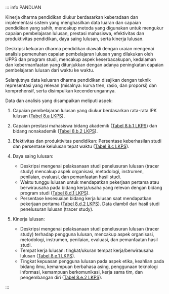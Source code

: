 ::: info PANDUAN

Kinerja dharma pendidikan diukur berdasarkan keberadaan dan implementasi sistem yang menghasilkan data luaran dan capaian pendidikan yang sahih, mencakup metoda yang digunakan untuk mengukur capaian pembelajaran lulusan, prestasi mahasiswa, efektivitas dan produktivitas pendidikan, daya saing lulusan, serta kinerja lulusan.

Deskripsi keluaran dharma pendidikan diawali dengan uraian mengenai analisis pemenuhan capaian pembelajaran lulusan yang dilakukan oleh UPPS dan program studi, mencakup aspek keserbacakupan, kedalaman dan kebermanfaatan yang ditunjukkan dengan adanya peningkatan capaian pembelajaran lulusan dari waktu ke waktu.

Selanjutnya data keluaran dharma pendidikan disajikan dengan teknik representasi yang relevan (misalnya: kurva tren, rasio, dan proporsi) dan komprehensif, serta disimpulkan kecenderungannya.

Data dan analisis yang disampaikan meliputi aspek:

1. Capaian pembelajaran lulusan yang diukur berdasarkan rata-rata IPK lulusan ([Tabel 8.a LKPS](../lkps/tabel-8a)).
1. Capaian prestasi mahasiswa bidang akademik ([Tabel 8.b.1 LKPS](../lkps/tabel-8b1)) dan bidang nonakademik ([Tabel 8.b.2 LKPS](../lkps/tabel-8b2)).
1. Efektivitas dan produktivitas pendidikan: Persentase keberhasilan studi dan persentase kelulusan tepat waktu ([Tabel 8.c LKPS](../lkps/tabel-8c)).
1. Daya saing lulusan:

   - Deskripsi mengenai pelaksanaan studi penelusuran lulusan (tracer study) mencakup aspek organisasi, metodologi, instrumen, penilaian, evaluasi, dan pemanfaatan hasil studi.
   - Waktu tunggu lulusan untuk mendapatkan pekerjaan pertama atau berwirausaha pada bidang kerja/usaha yang relevan dengan bidang program studi ([Tabel 8.d.1 LKPS](../lkps/tabel-8d1)).
   - Persentase kesesuaian bidang kerja lulusan saat mendapatkan pekerjaan pertama ([Tabel 8.d.2 LKPS](../lkps/tabel-8d2)). Data diambil dari hasil studi penelusuran lulusan (tracer study).

1. Kinerja lulusan:
   - Deskripsi mengenai pelaksanaan studi penelusuran lulusan (tracer study) terhadap pengguna lulusan, mencakup aspek organisasi, metodologi, instrumen, penilaian, evaluasi, dan pemanfaatan hasil studi.
   - Tempat kerja lulusan: tingkat/ukuran tempat kerja/berwirausaha lulusan ([Tabel 8.e.1 LKPS](../lkps/tabel-8e1)).
   - Tingkat kepuasan pengguna lulusan pada aspek etika, keahlian pada bidang ilmu, kemampuan berbahasa asing, penggunaan teknologi informasi, kemampuan berkomunikasi, kerja sama tim, dan pengembangan diri ([Tabel 8.e.2 LKPS](../lkps/tabel-8e2)).

:::
